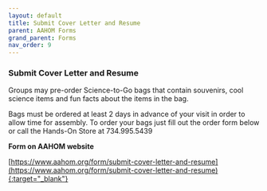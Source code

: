 ```yaml
---
layout: default
title: Submit Cover Letter and Resume
parent: AAHOM Forms
grand_parent: Forms
nav_order: 9
---
```


### Submit Cover Letter and Resume


Groups may pre-order Science-to-Go bags that contain souvenirs, cool science items and fun facts about the items in the bag.

Bags must be ordered at least 2 days in advance of your visit in order to allow time for assembly. To order your bags just fill out the order form below or call the Hands-On Store at 734.995.5439

**Form on AAHOM website**

[https://www.aahom.org/form/submit-cover-letter-and-resume](https://www.aahom.org/form/submit-cover-letter-and-resume){:target="_blank"}
